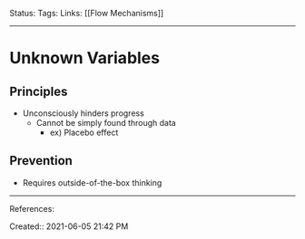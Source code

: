 Status:
Tags:
Links: [[Flow Mechanisms]]
___
# Unknown Variables
 ## Principles
- Unconsciously hinders progress
	- Cannot be simply found through data
		- ex) Placebo effect
## Prevention
- Requires outside-of-the-box thinking

___
References:

Created:: 2021-06-05 21:42 PM